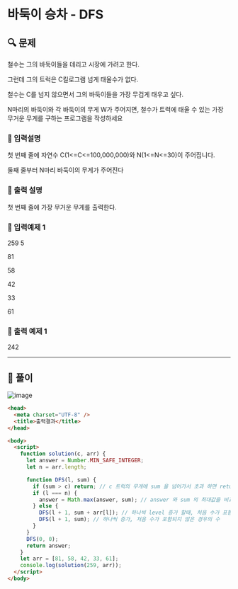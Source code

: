 # 바둑이 승차 - DFS

## 🔍 문제

철수는 그의 바둑이들을 데리고 시장에 가려고 한다.

그런데 그의 트럭은 C킬로그램 넘게 태울수가 없다.

철수는 C를 넘지 않으면서 그의 바둑이들을 가장 무겁게 태우고 싶다.

N마리의 바둑이와 각 바둑이의 무게 W가 주어지면, 철수가 트럭에 태울 수 있는 가장 무거운 무게를 구하는 프로그램을 작성하세요

### 🔹 입력설명

첫 번째 줄에 자연수 C(1<=C<=100,000,000)와 N(1<=N<=30)이 주어집니다.

둘째 줄부터 N마리 바둑이의 무게가 주어진다

### 🔹 출력 설명

첫 번째 줄에 가장 무거운 무게를 출력한다.

### 🔹 입력예제 1

259 5

81

58

42

33

61

### 🔹 출력 예제 1

242

---

## 📌 풀이

![image](https://user-images.githubusercontent.com/28912774/121445520-97124380-c9cc-11eb-9eb1-4a40dcbbdb33.png)



```html
<head>
  <meta charset="UTF-8" />
  <title>출력결과</title>
</head>

<body>
  <script>
    function solution(c, arr) {
      let answer = Number.MIN_SAFE_INTEGER;
      let n = arr.length;

      function DFS(l, sum) {
        if (sum > c) return; // c 트럭의 무게에 sum 을 넘어가서 초과 하면 return 해서 재귀함수 종료 시킴
        if (l === n) {
          answer = Math.max(answer, sum); // answer 와 sum 의 최대값을 비교해서 answer 로 변환
        } else {
          DFS(l + 1, sum + arr[l]); // 하나씩 level 증가 할때, 처음 수가 포함될 경우 arr 값을 누적
          DFS(l + 1, sum); // 하나씩 증가, 처음 수가 포함되지 않은 경우의 수
        }
      }
      DFS(0, 0);
      return answer;
    }
    let arr = [81, 58, 42, 33, 61];
    console.log(solution(259, arr));
  </script>
</body>
```
